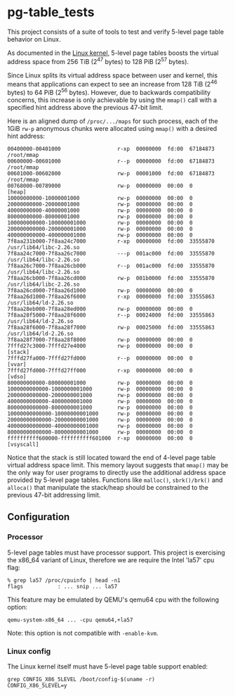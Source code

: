 # pg-table_tests

This project consists of a suite of tools to test and verify 5-level page table
behavior on Linux.

As documented in the [Linux kernel](Documentation/x86/x86_64/5level-paging.txt),
5-level page tables boosts the virtual address space from 256 TiB
(2<sup>47</sup> bytes) to 128 PiB (2<sup>57</sup> bytes).

Since Linux splits its virtual address space between user and kernel, this
means that applications can expect to see an increase from 128 TiB
(2<sup>46</sup> bytes) to 64 PiB (2<sup>56</sup> bytes).  However, due to
backwards compatibility concerns, this increase is only achievable by using the
`mmap()` call with a specified hint address above the previous 47-bit limit.

Here is an aligned dump of `/proc/.../maps` for such process, each of the 1GiB
`rw-p` anonymous chunks were allocated using `mmap()` with a desired hint
address:

```
00400000-00401000                  r-xp  00000000  fd:00  67184873  /root/mmap
00600000-00601000                  r--p  00000000  fd:00  67184873  /root/mmap
00601000-00602000                  rw-p  00001000  fd:00  67184873  /root/mmap
00768000-00789000                  rw-p  00000000  00:00  0         [heap]
10000000000-10000001000            rw-p  00000000  00:00  0         
20000000000-20000001000            rw-p  00000000  00:00  0         
40000000000-40000001000            rw-p  00000000  00:00  0         
80000000000-80000001000            rw-p  00000000  00:00  0         
100000000000-100000001000          rw-p  00000000  00:00  0         
200000000000-200000001000          rw-p  00000000  00:00  0         
400000000000-400000001000          rw-p  00000000  00:00  0         
7f8aa231b000-7f8aa24c7000          r-xp  00000000  fd:00  33555870  /usr/lib64/libc-2.26.so
7f8aa24c7000-7f8aa26c7000          ---p  001ac000  fd:00  33555870  /usr/lib64/libc-2.26.so
7f8aa26c7000-7f8aa26cb000          r--p  001ac000  fd:00  33555870  /usr/lib64/libc-2.26.so
7f8aa26cb000-7f8aa26cd000          rw-p  001b0000  fd:00  33555870  /usr/lib64/libc-2.26.so
7f8aa26cd000-7f8aa26d1000          rw-p  00000000  00:00  0         
7f8aa26d1000-7f8aa26f6000          r-xp  00000000  fd:00  33555863  /usr/lib64/ld-2.26.so
7f8aa28eb000-7f8aa28ed000          rw-p  00000000  00:00  0         
7f8aa28f5000-7f8aa28f6000          r--p  00024000  fd:00  33555863  /usr/lib64/ld-2.26.so
7f8aa28f6000-7f8aa28f7000          rw-p  00025000  fd:00  33555863  /usr/lib64/ld-2.26.so
7f8aa28f7000-7f8aa28f8000          rw-p  00000000  00:00  0         
7fffd27c3000-7fffd27e4000          rw-p  00000000  00:00  0         [stack]
7fffd27fa000-7fffd27fd000          r--p  00000000  00:00  0         [vvar]
7fffd27fd000-7fffd27ff000          r-xp  00000000  00:00  0         [vdso]
800000000000-800000001000          rw-p  00000000  00:00  0         
1000000000000-1000000001000        rw-p  00000000  00:00  0         
2000000000000-2000000001000        rw-p  00000000  00:00  0         
4000000000000-4000000001000        rw-p  00000000  00:00  0         
8000000000000-8000000001000        rw-p  00000000  00:00  0         
10000000000000-10000000001000      rw-p  00000000  00:00  0         
20000000000000-20000000001000      rw-p  00000000  00:00  0         
40000000000000-40000000001000      rw-p  00000000  00:00  0         
80000000000000-80000000001000      rw-p  00000000  00:00  0         
ffffffffff600000-ffffffffff601000  r-xp  00000000  00:00  0         [vsyscall]
```

Notice that the stack is still located toward the end of 4-level page table
virtual address space limit.  This memory layout suggests that `mmap()` may be
the only way for user programs to directly use the additional address space
provided by 5-level page tables.  Functions like `malloc()`, `sbrk()/brk()` and
`alloca()` that manipulate the stack/heap should be constrained to the previous
47-bit addressing limit.

## Configuration

### Processor

5-level page tables must have processor support.  This project is exercising the
x86_64 variant of Linux, therefore we are require the Intel 'la57' cpu flag:

```
% grep la57 /proc/cpuinfo | head -n1
flags           : ... snip ... la57
```

This feature may be emulated by QEMU's qemu64 cpu with the following option:
```
qemu-system-x86_64 ... -cpu qemu64,+la57
```
Note: this option is not compatible with `-enable-kvm`.

### Linux config

The Linux kernel itself must have 5-level page table support enabled:

```
grep CONFIG_X86_5LEVEL /boot/config-$(uname -r)
CONFIG_X86_5LEVEL=y
```

